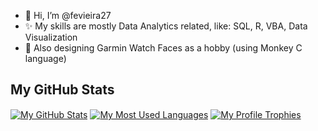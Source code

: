 - 👋 Hi, I’m @fevieira27
- ✨ My skills are mostly Data Analytics related, like: SQL, R, VBA, Data Visualization
- 🌱 Also designing Garmin Watch Faces as a hobby (using Monkey C language)

## My GitHub Stats

<a href="https://github.com/fevieira27"><img align="center" src="https://github-readme-stats.vercel.app/api?username=fevieira27&show=discussions_answered&show_icons=true&include_all_commits=true&hide=prs&theme=dracula&hide_border=true" alt="My GitHub Stats" /></a> <a href="https://github.com/fevieira27"><img align="center" src="https://github-readme-stats.vercel.app/api/top-langs/?username=fevieira27&theme=dracula&hide_border=true" alt="My Most Used Languages" /></a>
<a href="https://github.com/fevieira27"><img align="center" src="https://github-profile-trophy.vercel.app/?username=fevieira27&show_icons=true&hide_border=true&include_all_commits=true&theme=dracula&no-frame=true&title=Joined2020,Experience,Stars,Commits,Repositories,Issues,Followers" alt="My Profile Trophies" /></a>

<!---  merko
&count_private=true
&layout=compact
![MasterHead](https://i.imgur.com/eb4XxNa.png)
fevieira27/fevieira27 is a ✨ special ✨ repository because its `README.md` (this file) appears on your GitHub profile.
You can click the Preview link to take a look at your changes.
--->
